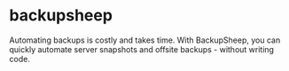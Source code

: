 # backupsheep
Automating backups is costly and takes time. With BackupSheep, you can quickly automate server snapshots and offsite backups - without writing code.
